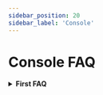 ```yaml
---
sidebar_position: 20
sidebar_label: 'Console'
---
```


# Console FAQ

<details><summary><b>First FAQ</b></summary><p>

</p></details>